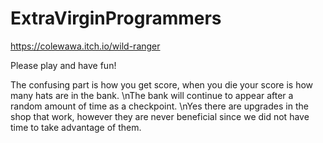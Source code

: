# ExtraVirginProgrammers  

https://colewawa.itch.io/wild-ranger

Please play and have fun!

The confusing part is how you get score, when you die your score is how many hats are in the bank.
\nThe bank will continue to appear after a random amount of time as a checkpoint.
\nYes there are upgrades in the shop that work, however they are never beneficial since we did not have time to take advantage of them.

